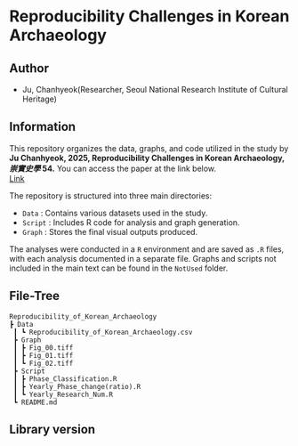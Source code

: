 # Reproducibility Challenges in Korean Archaeology

## Author
- Ju, Chanhyeok(Researcher, Seoul National Research Institute of Cultural Heritage)

## Information
This repository organizes the data, graphs, and code utilized in the study by **Ju Chanhyeok, 2025, Reproducibility Challenges in Korean Archaeology, *崇實史學* 54.** You can access the paper at the link below.
<br>[Link]([https://opentutorials.org/module/782/6083](http://www.sshistory.or.kr/index.html))

The repository is structured into three main directories:
- `Data` : Contains various datasets used in the study.
- `Script` : Includes R code for analysis and graph generation.
- `Graph` : Stores the final visual outputs produced.

The analyses were conducted in a `R` environment and are saved as `.R` files, with each analysis documented in a separate file. Graphs and scripts not included in the main text can be found in the `NotUsed` folder.

## File-Tree
```
Reproducibility_of_Korean_Archaeology
┣ Data
 ┃ ┗ Reproducibility_of_Korean_Archaeology.csv
 ┣ Graph
 ┃ ┣ Fig_00.tiff
 ┃ ┣ Fig_01.tiff
 ┃ ┗ Fig_02.tiff
 ┣ Script
 ┃ ┣ Phase_Classification.R
 ┃ ┣ Yearly_Phase_change(ratio).R
 ┃ ┗ Yearly_Research_Num.R
 ┗ README.md
```
## Library version
